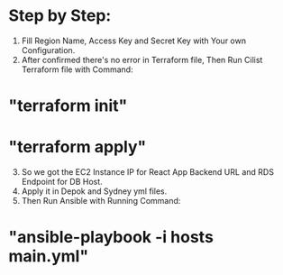 # Step by Step:
1. Fill Region Name, Access Key and Secret Key with Your own Configuration.
2. After confirmed there's no error in Terraform file, Then Run Cilist Terraform file with Command:
# "terraform init"
# "terraform apply"
3. So we got the EC2 Instance IP for React App Backend URL and RDS Endpoint for DB Host.
4. Apply it in Depok and Sydney yml files.
5. Then Run Ansible with Running Command:
# "ansible-playbook -i hosts main.yml"

